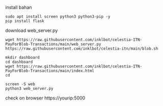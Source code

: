 install bahan
```
sudo apt install screen python3 python3-pip -y
pip install flask
```
download web_server.py
```
wget https://raw.githubusercontent.com/inklbot/celestia-ITN-PayForBlob-Transactions/main/web_server.py https://raw.githubusercontent.com/inklbot/celestia-itn/main/blob.sh
```
```
mkdir dashboard
cd dashboard
wget https://raw.githubusercontent.com/inklbot/celestia-ITN-PayForBlob-Transactions/main/index.html
cd
```
```
screen -S web
python3 web_server.py
```
check on browser https://yourip:5000
